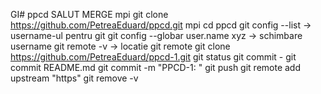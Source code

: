 GI# ppcd
SALUT MERGE
mpi git clone https://github.com/PetreaEduard/ppcd.git
mpi cd ppcd
git config --list -> username-ul pentru git
git config --globar user.name xyz -> schimbare username
git remote -v -> locatie git remote
git clone https://github.com/PetreaEduard/ppcd-1.git
git status
git commit -
git commit README.md
git commit -m "PPCD-1: "
git push
git remote add upstream "https"
git remove -v 
